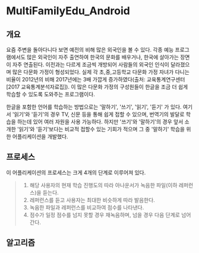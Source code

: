# MultiFamilyEdu_Android
## 개요
 요즘 주변을 돌아다니다 보면 예전의 비해 많은 외국인을 볼 수 있다. 각종 예능 프로그램에서도 많은 외국인이 자주 출연하여 한국의 문화를 배우거나, 한국에 살아가는 장면이 자주 연출된다. 이전과는 다르게 조금씩 개방되어 사람들의 외국인 인식이 달라졌으며 많은 다문화 가정이 형성되었다. 실제 각 초,중,고등학교 다문화 가정 자녀가 다니는 비율이 2012년의 비해 2017년에는 3배 가깝게 증가하였다(출처: 교육통계연구센터 [2017 교육통계분석자료집]). 이 많은 다문화 가정의 구성원들이 한글을 조금 더 쉽게 학습할 수 있도록 도와주는 프로그램이다.
 
 
 한글을 포함한 언어를 학습하는 방법으로는 '말하기', '쓰기', '읽기', '듣기' 가 있다. 여기서 '읽기'와 '듣기'의 경우 TV, 신문 등을 통해 쉽게 접할 수 있으며, 번역기의 발달로 학습을 하는데 있어 여러 자원을 사용 가능하다. 하지만 '쓰기'와 '말하기'의 경우 앞서 소개한 '읽기'와 '듣기'보다는 비교적 접할수 있는 기회가 적으며 그 중 '말하기' 학습을 위한 어플리케이션을 개발했다.
 
 ## 프로세스
 이 어플리케이션의 프로세스는 크게 4개의 단계로 이루어져 있다. 
 > 1. 해당 사용자의 현재 학습 진행도의 따라 아나운서가 녹음한 파일(이하 레퍼런스)을 듣는다. 
 > 2. 레퍼런스를 듣고 사용자는 최대한 비슷하게 따라 발음한다.
 > 3. 녹음한 파일과 레퍼런스를 비교하여 점수를 나타낸다.
 > 4. 점수가 일정 점수를 넘지 못할 경우 재녹음하며, 넘을 경우 다음 단계로 넘어간다.
 
 ## 알고리즘
